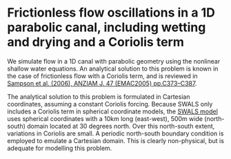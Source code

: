 # Frictionless flow oscillations in a 1D parabolic canal, including wetting and drying and a Coriolis term

We simulate flow in a 1D canal with parabolic geometry using the nonlinear shallow water equations. An analytical solution to this problem is known in the case of frictionless flow with a Coriolis term, and is reviewed in [Sampson et al. (2006), ANZIAM J. 47 (EMAC2005) pp.C373–C387](https://journal.austms.org.au/V47EMAC2005/Sampson/Sampson.pdf).

The analytical solution to this problem is formulated in Cartesian coordinates, assuming a constant Coriolis forcing. Because SWALS only includes a Coriolis term in spherical coordinate models, the [SWALS model](parabolic_canal.f90) uses spherical coordinates with a 10km long (east-west), 500m wide (north-south) domain located at 30 degrees north. Over this north-south extent, variations in Coriolis are small. A periodic north-south boundary condition is employed to emulate a Cartesian domain. This is clearly non-physical, but is adequate for modelling this problem. 
